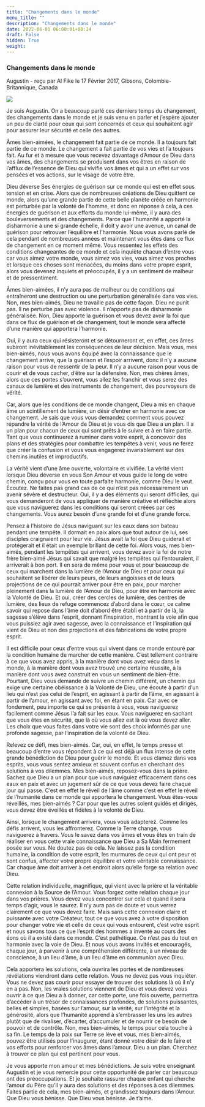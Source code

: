 ```yaml
---
title: "Changements dans le monde"
menu_title: ""
description: "Changements dans le monde"
date: 2022-06-01 06:00:01+00:14
draft: False
hidden: True
weight:
---
```

### Changements dans le monde

Augustin - reçu par Al Fike le 17 Février 2017, Gibsons, Colombie-Britannique, Canada

![](/fr-contemporary-messages/fr-contemporary-messages-by-date-order/fr-contemporary-messages-2017/paysage-de-printemps3-1.jpg)

Je suis Augustin. On a beaucoup parlé ces derniers temps du changement, des changements dans le monde et je suis venu en parler et j’espère ajouter un peu de clarté pour ceux qui sont concernés et ceux qui souhaitent agir pour assurer leur sécurité et celle des autres.

Âmes bien-aimées, le changement fait partie de ce monde. Il a toujours fait partie de ce monde. Le changement a fait partie de vos vies et l’a toujours fait. Au fur et à mesure que vous recevez davantage d’Amour de Dieu dans vos âmes, des changements se produisent dans vos êtres en raison de l’afflux de l’essence de Dieu qui vivifie vos âmes et qui a un effet sur vos pensées et vos actions, sur le visage de votre être.

Dieu déverse Ses énergies de guérison sur ce monde qui est en effet sous tension et en crise. Alors que de nombreuses créations de Dieu quittent ce monde, alors qu’une grande partie de cette belle planète créée en harmonie est perturbée par la volonté de l’homme, et donc en réponse à cela, à ces énergies de guérison et aux efforts du monde lui-même, il y aura des bouleversements et des changements. Parce que l’humanité a apporté la disharmonie à une si grande échelle, il doit y avoir une avenue, un canal de guérison pour retrouver l’équilibre et l’harmonie. Nous vous avons parlé de cela pendant de nombreuses années et maintenant vous êtes dans ce flux de changement en ce moment même. Vous ressentez les effets des conditions changeantes de ce monde et cela inquiète chacun d’entre vous car vous aimez votre monde, vous aimez vos vies, vous aimez vos proches et lorsque ces choses sont menacées, du moins dans votre propre esprit, alors vous devenez inquiets et préoccupés, il y a un sentiment de malheur et de pressentiment.

Âmes bien-aimées, il n’y aura pas de malheur ou de conditions qui entraîneront une destruction ou une perturbation généralisée dans vos vies. Non, mes bien-aimés, Dieu ne travaille pas de cette façon. Dieu ne punit pas. Il ne perturbe pas avec violence. Il n’apporte pas de disharmonie généralisée. Non, Dieu apporte la guérison et vous devez avoir la foi que dans ce flux de guérison et de changement, tout le monde sera affecté d’une manière qui apportera l’harmonie.

Oui, il y aura ceux qui résisteront et se détourneront et, en effet, ces âmes subiront inévitablement les conséquences de leur décision. Mais vous, mes bien-aimés, nous vous avons équipé avec la connaissance que le changement arrive, que la guérison et l’espoir arrivent, donc il n’y a aucune raison pour vous de ressentir de la peur. Il n’y a aucune raison pour vous de courir et de vous cacher, d’être sur la défensive. Non, mes chères âmes, alors que ces portes s’ouvrent, vous allez les franchir et vous serez des canaux de lumière et des instruments de changement, des pourvoyeurs de vérité.

Car, alors que les conditions de ce monde changent, Dieu a mis en chaque âme un scintillement de lumière, un désir d’entrer en harmonie avec ce changement. Je sais que vous vous demandez comment vous pouvez répandre la vérité de l’Amour de Dieu et je vous dis que Dieu a un plan. Il a un plan pour chacun de ceux qui sont prêts à le suivre et à en faire partie. Tant que vous continuerez à ruminer dans votre esprit, à concevoir des plans et des stratégies pour combattre les tempêtes à venir, vous ne ferez que créer la confusion et vous vous engagerez invariablement sur des chemins inutiles et improductifs.

La vérité vient d’une âme ouverte, volontaire et vivifiée. La vérité vient lorsque Dieu déverse en vous Son Amour et vous guide le long de votre chemin, conçu pour vous en toute parfaite harmonie, comme Dieu le veut. Écoutez. Ne faites pas grand cas de ce qui n’est pas nécessairement un avenir sévère et destructeur. Oui, il y a des éléments qui seront difficiles, qui vous demanderont de vous appliquer de manière créative et réfléchie alors que vous naviguerez dans les conditions qui seront créées par ces changements. Vous aurez besoin d’une grande foi et d’une grande force.

Pensez à l’histoire de Jésus naviguant sur les eaux dans son bateau pendant une tempête. Il dormait en paix alors que tout autour de lui, ses disciples craignaient pour leur vie. Jésus avait la foi que Dieu guiderait et protégerait et il était un exemple brillant de cette foi. Alors vous, mes bien-aimés, pendant les tempêtes qui arrivent, vous devez avoir la foi de notre frère bien-aimé Jésus qui savait que malgré les tempêtes qui l’entouraient, il arriverait à bon port. Il en sera de même pour vous et pour beaucoup de ceux qui marchent dans la lumière de l’Amour de Dieu et pour ceux qui souhaitent se libérer de leurs peurs, de leurs angoisses et de leurs projections de ce qui pourrait arriver pour être en paix, pour marcher pleinement dans la lumière de l’Amour de Dieu, pour être en harmonie avec la Volonté de Dieu. Et oui, créer des cercles de lumière, des centres de lumière, des lieux de refuge commencez d’abord dans le cœur, ce calme savoir qui repose dans l’âme doit d’abord être établi et à partir de là, la sagesse s’élève dans l’esprit, donnant l’inspiration, montrant la voie afin que vous puissiez agir avec sagesse, avec la connaissance et l’inspiration qui vient de Dieu et non des projections et des fabrications de votre propre esprit.

Il est difficile pour ceux d’entre vous qui vivent dans ce monde entouré par la condition humaine de marcher de cette manière. C’est tellement contraire à ce que vous avez appris, à la manière dont vous avez vécu dans le monde, à la manière dont vous avez trouvé une certaine réussite, à la manière dont vous avez construit en vous un sentiment de bien-être. Pourtant, Dieu vous demande de suivre un chemin différent, un chemin qui exige une certaine obéissance à la Volonté de Dieu, une écoute à partir d’un lieu qui n’est pas celui de l’esprit, en agissant à partir de l’âme, en agissant à partir de l’amour, en agissant avec foi, en étant en paix. Car avec ce fondement, peu importe ce qui se présente à vous, vous naviguerez facilement comme Jésus l’a fait sur les eaux. Vous naviguerez en sachant que vous êtes en sécurité, que là où vous allez est là où vous devez aller. Les choix que vous faites dans votre vie sont des choix informés par une profonde sagesse, par l’inspiration de la volonté de Dieu.

Relevez ce défi, mes bien-aimés. Car, oui, en effet, le temps presse et beaucoup d’entre vous répondent à ce qui est déjà un flux intense de cette grande bénédiction de Dieu pour guérir le monde. Et vous clamez dans vos esprits, vous vous sentez anxieux et souvent confus en cherchant des solutions à vos dilemmes. Mes bien-aimés, reposez-vous dans la prière. Sachez que Dieu a un plan pour que vous naviguiez efficacement dans ces eaux en paix et avec un jugement sûr de ce que vous devez faire chaque jour qui passe. C’est en effet le réveil de l’âme comme c’est en effet le réveil de l’humanité dans ce monde qui apportera le changement. Vous êtes-vous réveillés, mes bien-aimés ? Car pour que les autres soient guidés et dirigés, vous devez être éveillés et fidèles à la volonté de Dieu.

Ainsi, lorsque le changement arrivera, vous vous adapterez. Comme les défis arrivent, vous les affronterez. Comme la Terre change, vous naviguerez à travers. Vous le savez dans vos âmes et vous êtes en train de réaliser en vous cette vraie connaissance que Dieu a Sa Main fermement posée sur vous. Ne doutez pas de cela. Ne laissez pas la condition humaine, la condition de votre esprit, les murmures de ceux qui ont peur et sont confus, affecter votre propre équilibre et votre véritable connaissance. Car chaque âme doit arriver à cet endroit alors qu’elle forge sa relation avec Dieu.

Cette relation individuelle, magnifique, qui vient avec la prière et la véritable connexion à la Source de l’Amour. Vous forgez cette relation chaque jour dans vos prières. Vous devez vous concentrer sur cela et quand il sera temps d’agir, vous le saurez. Il n’y aura pas de doute et vous verrez clairement ce que vous devez faire. Mais sans cette connexion claire et puissante avec votre Créateur, tout ce que vous avez à votre disposition pour changer votre vie et celle de ceux qui vous entourent, c’est votre esprit et nous savons tous ce que l’esprit des hommes a inventé au cours des éons où il a existé dans ce monde. C’est pathétique. Ce n’est pas du tout en harmonie avec la voie de Dieu. Et nous vous avons invités et encouragés, chaque jour, à parvenir à une compréhension différente, à un niveau de conscience, à un lieu d’âme, à un lieu d’âme en communion avec Dieu.

Cela apportera les solutions, cela ouvrira les portes et de nombreuses révélations viendront dans cette relation. Vous ne devez pas vous inquiéter. Vous ne devez pas courir pour essayer de trouver des solutions là où il n’y en a pas. Non, les vraies solutions viennent de Dieu et vous devez vous ouvrir à ce que Dieu a à donner, car cette porte, une fois ouverte, permettra d’accéder à un trésor de connaissances profondes, de solutions puissantes, belles et simples, basées sur l’amour, sur la vérité, sur l’intégrité et la générosité, alors que l’humanité apprend à s’embrasser les uns les autres plutôt que de rivaliser, d’écarter, d’accumuler et de nourrir ce besoin de pouvoir et de contrôle. Non, mes bien-aimés, le temps pour cela touche à sa fin. Le temps de la paix sur Terre se lève et vous, mes bien-aimés, pouvez être utilisés pour l’inaugurer, étant donné votre désir de le faire et vos efforts pour renforcer vos âmes dans l’amour. Dieu a un plan. Cherchez à trouver ce plan qui est pertinent pour vous.

Je vous apporte mon amour et mes bénédictions. Je suis votre enseignant Augustin et je vous remercie pour cette opportunité de parler car beaucoup ont des préoccupations. Et je souhaite rassurer chaque enfant qui cherche l’amour du Père qu’il y aura des solutions et des réponses à ces dilemmes. Faites partie de cela, mes bien-aimés, et grandissez toujours dans l’Amour. Que Dieu vous bénisse. Que Dieu vous bénisse. Je t’aime.



